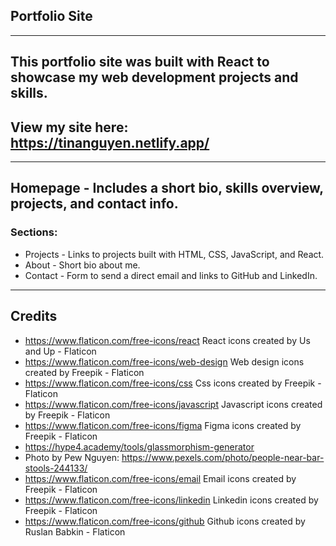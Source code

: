 ## Portfolio Site
---
## This portfolio site was built with React to showcase my web development projects and skills.
## View my site here: https://tinanguyen.netlify.app/
---
## Homepage - Includes a short bio, skills overview, projects, and contact info.
### Sections: 
* Projects - Links to projects built with HTML, CSS, JavaScript, and React.
* About - Short bio about me.
* Contact - Form to send a direct email and links to GitHub and LinkedIn.
---
## Credits 
* https://www.flaticon.com/free-icons/react React icons created by Us and Up - Flaticon
* https://www.flaticon.com/free-icons/web-design Web design icons created by Freepik - Flaticon
* https://www.flaticon.com/free-icons/css Css icons created by Freepik - Flaticon
* https://www.flaticon.com/free-icons/javascript Javascript icons created by Freepik - Flaticon
* https://www.flaticon.com/free-icons/figma Figma icons created by Freepik - Flaticon
* https://hype4.academy/tools/glassmorphism-generator
* Photo by Pew Nguyen: https://www.pexels.com/photo/people-near-bar-stools-244133/
* https://www.flaticon.com/free-icons/email Email icons created by Freepik - Flaticon
* https://www.flaticon.com/free-icons/linkedin Linkedin icons created by Freepik - Flaticon
* https://www.flaticon.com/free-icons/github Github icons created by Ruslan Babkin - Flaticon
